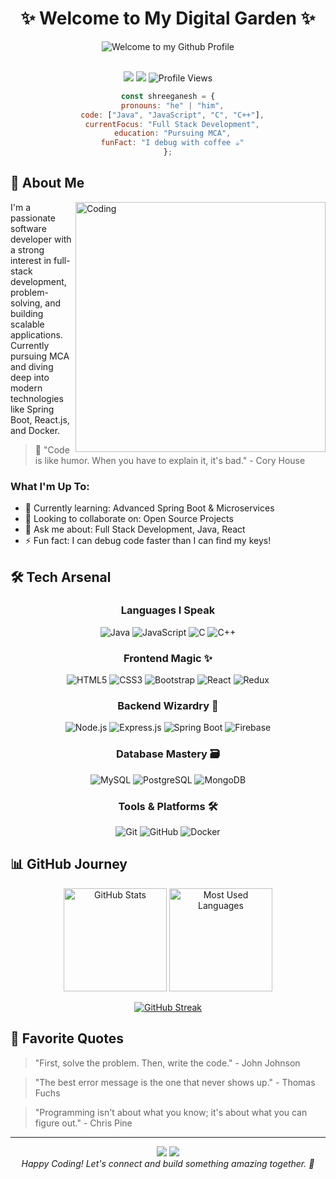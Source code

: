 # <div align="center">✨ Welcome to My Digital Garden ✨</div>

<div align="center">
  <img src="https://raw.githubusercontent.com/BrunnerLivio/brunnerlivio/master/images/welcome.png" style="max-width: 100%;" alt="Welcome to my Github Profile" />
  <br />
  <br />
  
  <p align="center">
    <a href="mailto:kolteshreeganesh1155@gmail.com"><img src="https://img.shields.io/badge/Email-D14836?style=for-the-badge&logo=gmail&logoColor=white" /></a>
    <a href="https://www.linkedin.com/in/shreeganesh-kolte-80ba16259/"><img src="https://img.shields.io/badge/LinkedIn-0077B5?style=for-the-badge&logo=linkedin&logoColor=white" /></a>
    <img src="https://komarev.com/ghpvc/?username=ganesh1231155&style=for-the-badge&color=blueviolet" alt="Profile Views"/>
  </p>
</div>

<div align="center">
  
  ```javascript Add commentMore actions
const shreeganesh = {
    pronouns: "he" | "him",
    code: ["Java", "JavaScript", "C", "C++"],
    currentFocus: "Full Stack Development",
    education: "Pursuing MCA",
    funFact: "I debug with coffee ☕"
};
```

</div>

## 🚀 About Me

<img align="right" alt="Coding" width="400" src="https://camo.githubusercontent.com/c1dcb74cc1c1835b1d716f5051499a2814c683c806b15f04b0eba492863703e9/68747470733a2f2f63646e2e6472696262626c652e636f6d2f75736572732f3733303730332f73637265656e73686f74732f363538313234332f6176656e746f2e676966"/>

I'm a passionate software developer with a strong interest in full-stack development, problem-solving, and building scalable applications. Currently pursuing MCA and diving deep into modern technologies like Spring Boot, React.js, and Docker.

> 💭 "Code is like humor. When you have to explain it, it's bad." - Cory House

### What I'm Up To:

- 🌱 Currently learning: Advanced Spring Boot & Microservices
- 👯 Looking to collaborate on: Open Source Projects
- 💬 Ask me about: Full Stack Development, Java, React
- ⚡ Fun fact: I can debug code faster than I can find my keys!

## 🛠️ Tech Arsenal

<div align="center">

### Languages I Speak
![Java](https://img.shields.io/badge/Java-ED8B00?style=for-the-badge&logo=openjdk&logoColor=white)
![JavaScript](https://img.shields.io/badge/JavaScript-F7DF1E?style=for-the-badge&logo=javascript&logoColor=black)
![C](https://img.shields.io/badge/C-00599C?style=for-the-badge&logo=c&logoColor=white)
![C++](https://img.shields.io/badge/C%2B%2B-00599C?style=for-the-badge&logo=c%2B%2B&logoColor=white)

### Frontend Magic ✨
![HTML5](https://img.shields.io/badge/HTML5-E34F26?style=for-the-badge&logo=html5&logoColor=white)
![CSS3](https://img.shields.io/badge/CSS3-1572B6?style=for-the-badge&logo=css3&logoColor=white)
![Bootstrap](https://img.shields.io/badge/Bootstrap-563D7C?style=for-the-badge&logo=bootstrap&logoColor=white)
![React](https://img.shields.io/badge/React-20232A?style=for-the-badge&logo=react&logoColor=61DAFB)
![Redux](https://img.shields.io/badge/Redux-593D88?style=for-the-badge&logo=redux&logoColor=white)

### Backend Wizardry 🔮
![Node.js](https://img.shields.io/badge/Node.js-43853D?style=for-the-badge&logo=node.js&logoColor=white)
![Express.js](https://img.shields.io/badge/Express.js-404D59?style=for-the-badge)
![Spring Boot](https://img.shields.io/badge/Spring_Boot-6DB33F?style=for-the-badge&logo=spring&logoColor=white)
![Firebase](https://img.shields.io/badge/Firebase-039BE5?style=for-the-badge&logo=Firebase&logoColor=white)

### Database Mastery 🗃️
![MySQL](https://img.shields.io/badge/MySQL-00000F?style=for-the-badge&logo=mysql&logoColor=white)
![PostgreSQL](https://img.shields.io/badge/PostgreSQL-316192?style=for-the-badge&logo=postgresql&logoColor=white)
![MongoDB](https://img.shields.io/badge/MongoDB-4EA94B?style=for-the-badge&logo=mongodb&logoColor=white)

### Tools & Platforms 🛠️
![Git](https://img.shields.io/badge/Git-F05032?style=for-the-badge&logo=git&logoColor=white)
![GitHub](https://img.shields.io/badge/GitHub-100000?style=for-the-badge&logo=github&logoColor=white)
![Docker](https://img.shields.io/badge/Docker-2CA5E0?style=for-the-badge&logo=docker&logoColor=white)

</div>

## 📊 GitHub Journey

<div align="center">
  
  <img src="https://github-readme-stats.vercel.app/api?username=ganesh1231155&show_icons=true&theme=tokyonight" alt="GitHub Stats" height="165"/>
  <img src="https://github-readme-stats.vercel.app/api/top-langs/?username=ganesh1231155&layout=compact&theme=tokyonight" alt="Most Used Languages" height="165"/>
  
  <br/>
  
  [![GitHub Streak](https://github-readme-streak-stats.herokuapp.com/?user=ganesh1231155&theme=tokyonight)](https://git.io/streak-stats)
  
</div>

## 💭 Favorite Quotes

> "First, solve the problem. Then, write the code." - John Johnson

> "The best error message is the one that never shows up." - Thomas Fuchs

> "Programming isn't about what you know; it's about what you can figure out." - Chris Pine

---

<div align="center">
  <img src="https://forthebadge.com/images/badges/built-with-love.svg"/>
  <img src="https://forthebadge.com/images/badges/powered-by-coffee.svg"/>
</div>

<div align="center">
  <i>Happy Coding! Let's connect and build something amazing together. 🚀</i> 

